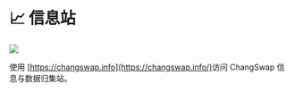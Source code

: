 # 📈 信息站

![](https://gblobkcdn.gitbook.com/assets%2F-MHREX7DHcljbY5IkjgJ%2F-Mhk1ZINPdlUK1kTQkg4%2F-Mhk26gGZT-MnzELEM8s%2Fimage.png?alt=media&token=53e13d76-dc47-444b-a4b7-0c32c5b3d2f3)

使用 [https://changswap.info](https://changswap.info/)​ 访问 ChangSwap 信息与数据归集站。


